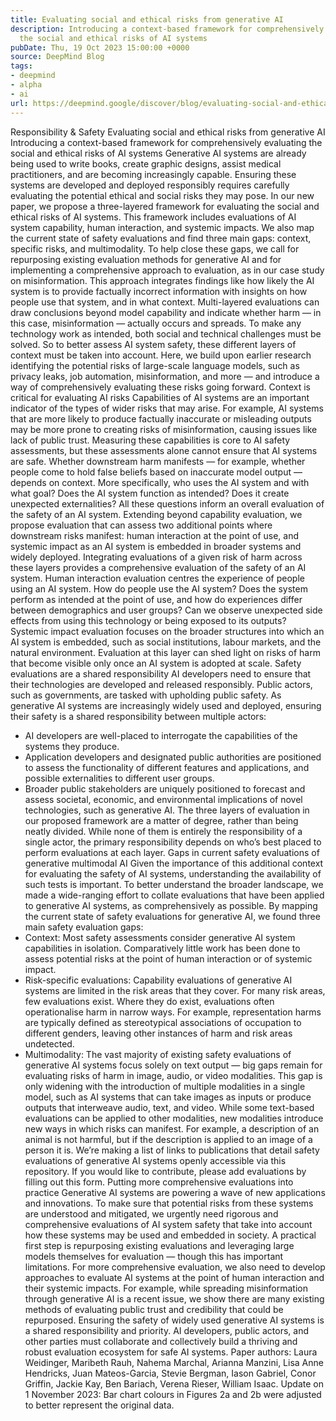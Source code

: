 ```yaml
---
title: Evaluating social and ethical risks from generative AI
description: Introducing a context-based framework for comprehensively evaluating
  the social and ethical risks of AI systems
pubDate: Thu, 19 Oct 2023 15:00:00 +0000
source: DeepMind Blog
tags:
- deepmind
- alpha
- ai
url: https://deepmind.google/discover/blog/evaluating-social-and-ethical-risks-from-generative-ai/
---
```


Responsibility & Safety
Evaluating social and ethical risks from generative AI
Introducing a context-based framework for comprehensively evaluating the social and ethical risks of AI systems
Generative AI systems are already being used to write books, create graphic designs, assist medical practitioners, and are becoming increasingly capable. Ensuring these systems are developed and deployed responsibly requires carefully evaluating the potential ethical and social risks they may pose.
In our new paper, we propose a three-layered framework for evaluating the social and ethical risks of AI systems. This framework includes evaluations of AI system capability, human interaction, and systemic impacts.
We also map the current state of safety evaluations and find three main gaps: context, specific risks, and multimodality. To help close these gaps, we call for repurposing existing evaluation methods for generative AI and for implementing a comprehensive approach to evaluation, as in our case study on misinformation. This approach integrates findings like how likely the AI system is to provide factually incorrect information with insights on how people use that system, and in what context. Multi-layered evaluations can draw conclusions beyond model capability and indicate whether harm — in this case, misinformation — actually occurs and spreads.
To make any technology work as intended, both social and technical challenges must be solved. So to better assess AI system safety, these different layers of context must be taken into account. Here, we build upon earlier research identifying the potential risks of large-scale language models, such as privacy leaks, job automation, misinformation, and more — and introduce a way of comprehensively evaluating these risks going forward.
Context is critical for evaluating AI risks
Capabilities of AI systems are an important indicator of the types of wider risks that may arise. For example, AI systems that are more likely to produce factually inaccurate or misleading outputs may be more prone to creating risks of misinformation, causing issues like lack of public trust.
Measuring these capabilities is core to AI safety assessments, but these assessments alone cannot ensure that AI systems are safe. Whether downstream harm manifests — for example, whether people come to hold false beliefs based on inaccurate model output — depends on context. More specifically, who uses the AI system and with what goal? Does the AI system function as intended? Does it create unexpected externalities? All these questions inform an overall evaluation of the safety of an AI system.
Extending beyond capability evaluation, we propose evaluation that can assess two additional points where downstream risks manifest: human interaction at the point of use, and systemic impact as an AI system is embedded in broader systems and widely deployed. Integrating evaluations of a given risk of harm across these layers provides a comprehensive evaluation of the safety of an AI system.
Human interaction evaluation centres the experience of people using an AI system. How do people use the AI system? Does the system perform as intended at the point of use, and how do experiences differ between demographics and user groups? Can we observe unexpected side effects from using this technology or being exposed to its outputs?
Systemic impact evaluation focuses on the broader structures into which an AI system is embedded, such as social institutions, labour markets, and the natural environment. Evaluation at this layer can shed light on risks of harm that become visible only once an AI system is adopted at scale.
Safety evaluations are a shared responsibility
AI developers need to ensure that their technologies are developed and released responsibly. Public actors, such as governments, are tasked with upholding public safety. As generative AI systems are increasingly widely used and deployed, ensuring their safety is a shared responsibility between multiple actors:
- AI developers are well-placed to interrogate the capabilities of the systems they produce.
- Application developers and designated public authorities are positioned to assess the functionality of different features and applications, and possible externalities to different user groups.
- Broader public stakeholders are uniquely positioned to forecast and assess societal, economic, and environmental implications of novel technologies, such as generative AI.
The three layers of evaluation in our proposed framework are a matter of degree, rather than being neatly divided. While none of them is entirely the responsibility of a single actor, the primary responsibility depends on who’s best placed to perform evaluations at each layer.
Gaps in current safety evaluations of generative multimodal AI
Given the importance of this additional context for evaluating the safety of AI systems, understanding the availability of such tests is important. To better understand the broader landscape, we made a wide-ranging effort to collate evaluations that have been applied to generative AI systems, as comprehensively as possible.
By mapping the current state of safety evaluations for generative AI, we found three main safety evaluation gaps:
- Context: Most safety assessments consider generative AI system capabilities in isolation. Comparatively little work has been done to assess potential risks at the point of human interaction or of systemic impact.
- Risk-specific evaluations: Capability evaluations of generative AI systems are limited in the risk areas that they cover. For many risk areas, few evaluations exist. Where they do exist, evaluations often operationalise harm in narrow ways. For example, representation harms are typically defined as stereotypical associations of occupation to different genders, leaving other instances of harm and risk areas undetected.
- Multimodality: The vast majority of existing safety evaluations of generative AI systems focus solely on text output — big gaps remain for evaluating risks of harm in image, audio, or video modalities. This gap is only widening with the introduction of multiple modalities in a single model, such as AI systems that can take images as inputs or produce outputs that interweave audio, text, and video. While some text-based evaluations can be applied to other modalities, new modalities introduce new ways in which risks can manifest. For example, a description of an animal is not harmful, but if the description is applied to an image of a person it is.
We’re making a list of links to publications that detail safety evaluations of generative AI systems openly accessible via this repository. If you would like to contribute, please add evaluations by filling out this form.
Putting more comprehensive evaluations into practice
Generative AI systems are powering a wave of new applications and innovations. To make sure that potential risks from these systems are understood and mitigated, we urgently need rigorous and comprehensive evaluations of AI system safety that take into account how these systems may be used and embedded in society.
A practical first step is repurposing existing evaluations and leveraging large models themselves for evaluation — though this has important limitations. For more comprehensive evaluation, we also need to develop approaches to evaluate AI systems at the point of human interaction and their systemic impacts. For example, while spreading misinformation through generative AI is a recent issue, we show there are many existing methods of evaluating public trust and credibility that could be repurposed.
Ensuring the safety of widely used generative AI systems is a shared responsibility and priority. AI developers, public actors, and other parties must collaborate and collectively build a thriving and robust evaluation ecosystem for safe AI systems.
Paper authors: Laura Weidinger, Maribeth Rauh, Nahema Marchal, Arianna Manzini, Lisa Anne Hendricks, Juan Mateos-Garcia, Stevie Bergman, Iason Gabriel, Conor Griffin, Jackie Kay, Ben Bariach, Verena Rieser, William Isaac.
Update on 1 November 2023: Bar chart colours in Figures 2a and 2b were adjusted to better represent the original data.